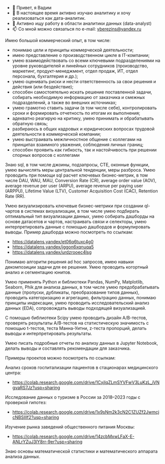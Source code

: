 - 👋 Привет, я Вадим
- 👀 В настоящее время активно изучаю аналитику и хочу реализоваться как дата-аналитик.
- 💞️ Активно ищу работу в области аналитики данных (data-analyst)
- 📫 Со мной можно связаться по e-mail: vberezins@yandex.ru

Имею большой коммерческий опыт, в том числе:
- понимаю цели и принципы коммерческой деятельности;
- имею представление о производственном цикле в IT-компании;
- умею взаимодействовать со всеми ключевыми подразделениями на уровне руководителей и линейных сотрудников (производство, маркетинг, продукт-менеджмент, отдел продаж, ИТ, отдел персонала, бухгалтерия и др.);
- умею оценивать риски и нести ответственность за свои решения и действия (или бездействие);
- способен самостоятельно искать решение поставленной задачи, собирать необходимую информацию от заказчика и смежных подразделений, а также во внешних источниках;
- умею грамотно ставить задачи (в том числе себе), контролировать сроки и формировать отчетность по итогам их выполнения;
- адекватно реагирую на критику, умею принимать и обрабатывать обратную связь;
- разбираюсь в общих кадровых и юридических вопросах трудовой деятельности в коммерческой компании;
- умею выстраивать межличностное общение с коллегами на принципах взаимного уважения, соблюдения личных границ;
- способен проявить как гибкость, так и настойчивость при решении спорных вопросов с коллегами

Знаю sql, в том числе джоины, подзапросы, CTE, оконные функции, умею вычислять меры центральной тенденции, меры разброса. 
Умею проводить при помощи sql расчет ключевых бизнес-метрик, в том числе DAU, WAU, MAU, Conversion Rate (CR), average order value (AOV), average revenue per user (ARPU), average revenue per paying user (ARPPU), Lifetime Value (LTV), Customer Acquisition Cost (CAC), Retention Rate (RR).

Умею визуализировать ключевые бизнес-метрики при создании ql-чартов в системах визуализации, в том числе умею подбирать оптимальный тип визуализации данных, умею собирать дашборды на основе датасетов и чартов, настраивать связи и селекторы, умею интерпретировать данные с помощью дашбордов и формулировать выводы. Пример дашборда можно посмотреть по ссылкам:
- https://datalens.yandex/et06q6tuxc4g0 
- https://datalens.yandex/jggon6xqnuqa5
- https://datalens.yandex/urdzrooec4lsg 

Понимаю алгоритм решения ad hoc запросов, имею навыки декомпозиции задачи для ее решения. Умею проводить когортный анализ и сегментацию юнитов.

Умею применять Python и библиотеки Pandas, NumPy, Matplotlib, Seaborn, Phik для анализа данных, в том числе умею предобрабатывать данные (пропуски, дубликаты, преобразование типов данных), проводить категоризацию и агрегацию, фильтрацию данных, понимаю принципы индексации, умею проводить исследовательский анализ данных (EDA), сопровождать выводы подходящей визуализацией.

С помощью библиотеки Scipy умею проводить дизайн А/В-тестов, проверять результаты А/В-тестов на статистическую значимость с помощью t-тестов, теста Манна-Уитни, z-теста пропорций, делать выводы и интерпретировать результаты.

Умею писать подробные отчеты по анализу данных в Jupyter Notebook, делать выводы и составлять рекомендации для заказчика.

Примеры проектов можно посмотреть по ссылкам:

Анализ сроков госпитализации пациентов в стационарах медицинского центра:
- https://colab.research.google.com/drive/1CxjIqZLmSYVFwV3LuKzL_iVNgvaRS7Jz?usp=sharing 

Исследование данных о туризме в России за 2018–2023 годы с проверкой гипотез:
- https://colab.research.google.com/drive/1x9sNm2k3cN2C1ZUZf2JwmcjcNBSIllf2?usp=sharing

Изучение рынка заведений общественного питания Москвы:
- https://colab.research.google.com/drive/14zcbMxwLFaX-E-ANLrYZuJ3lY8rr-9er?usp=sharing

Знаю основы математической статистики и математического аппарата анализа данных.

<!---
VadimBerezinskii/VadimBerezinskii is a ✨ special ✨ repository because its `README.md` (this file) appears on your GitHub profile.
You can click the Preview link to take a look at your changes.
--->

